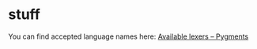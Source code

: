# stuff
You can find accepted language names here: [Available lexers – Pygments](https://pygments.org/docs/lexers/)
